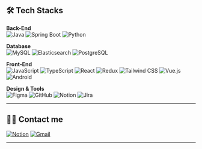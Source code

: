 <!-- ## 👋 Hi there -->

## 🛠️ Tech Stacks

**Back-End**  
![Java](https://img.shields.io/badge/Java-007396?style=for-the-badge&logo=Java&logoColor=white)
![Spring Boot](https://img.shields.io/badge/Spring%20Boot-6DB33F?style=for-the-badge&logo=Spring-Boot&logoColor=white)
![Python](https://img.shields.io/badge/Python-3776AB?style=for-the-badge&logo=Python&logoColor=white)

**Database**  
![MySQL](https://img.shields.io/badge/MySQL-4479A1?style=for-the-badge&logo=MySQL&logoColor=white)
![Elasticsearch](https://img.shields.io/badge/Elasticsearch-005571?style=for-the-badge&logo=Elasticsearch&logoColor=white)
![PostgreSQL](https://img.shields.io/badge/PostgreSQL-4169E1?style=for-the-badge&logo=PostgreSQL&logoColor=white)

**Front-End**  
![JavaScript](https://img.shields.io/badge/JavaScript-F7DF1E?style=for-the-badge&logo=JavaScript&logoColor=black)
![TypeScript](https://img.shields.io/badge/TypeScript-3178C6?style=for-the-badge&logo=TypeScript&logoColor=white)
![React](https://img.shields.io/badge/React-61DAFB?style=for-the-badge&logo=React&logoColor=white)
![Redux](https://img.shields.io/badge/Redux-764ABC?style=for-the-badge&logo=Redux&logoColor=white)
![Tailwind CSS](https://img.shields.io/badge/Tailwind_CSS-06B6D4?style=for-the-badge&logo=tailwind-css&logoColor=white)
![Vue.js](https://img.shields.io/badge/Vue.js-4FC08D?style=for-the-badge&logo=vue.js&logoColor=white)
![Android](https://img.shields.io/badge/Android-3DDC84?style=for-the-badge&logo=Android&logoColor=white)

**Design & Tools**  
![Figma](https://img.shields.io/badge/Figma-F24E1E?style=for-the-badge&logo=Figma&logoColor=white)
![GitHub](https://img.shields.io/badge/GitHub-181717?style=for-the-badge&logo=GitHub&logoColor=white)
![Notion](https://img.shields.io/badge/Notion-000000?style=for-the-badge&logo=Notion&logoColor=white)
![Jira](https://img.shields.io/badge/Jira-0052CC?style=for-the-badge&logo=Jira&logoColor=white)

---

## 🧑‍💻 Contact me

[![Notion](https://img.shields.io/badge/Notion-000000?style=for-the-badge&logo=Notion&logoColor=white)](https://melon-erica-d9e.notion.site/IT-_-10bb2a97058180f8bdb5fdcc74e9e3d7)
[![Gmail](https://img.shields.io/badge/Gmail-EA4335?style=for-the-badge&logo=Gmail&logoColor=white)](mailto:outsideegg@gmail.com)

---

<!-- ## 🏅 Stats -->
